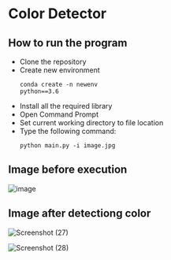 # Color Detector

## How to run the program
* Clone the repository
* Create new environment
      <pre><code>conda create -n newenv python==3.6</code></pre>
* Install all the required library
* Open Command Prompt
* Set current working directory to file location
* Type the following command:
    <pre><code>python main.py -i image.jpg</code></pre>

## Image before execution
![image](https://user-images.githubusercontent.com/58501537/139879120-7e234e64-b1aa-4f6b-b682-a191a2b52a22.jpg)

## Image after detectiong color
![Screenshot (27)](https://user-images.githubusercontent.com/58501537/139879410-7ff95bf1-acfa-4dfe-b034-3133842cb6fb.png)

![Screenshot (28)](https://user-images.githubusercontent.com/58501537/139879441-2b0be3a7-2cde-4202-81b0-9e9cd02d6d43.png)
